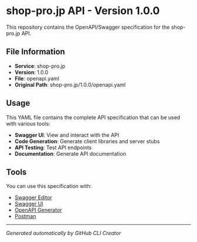 # shop-pro.jp API - Version 1.0.0

This repository contains the OpenAPI/Swagger specification for the shop-pro.jp API.

## File Information

- **Service**: shop-pro.jp
- **Version**: 1.0.0
- **File**: openapi.yaml
- **Original Path**: shop-pro.jp/1.0.0/openapi.yaml

## Usage

This YAML file contains the complete API specification that can be used with various tools:

- **Swagger UI**: View and interact with the API
- **Code Generation**: Generate client libraries and server stubs
- **API Testing**: Test API endpoints
- **Documentation**: Generate API documentation

## Tools

You can use this specification with:

- [Swagger Editor](https://editor.swagger.io/)
- [Swagger UI](https://swagger.io/tools/swagger-ui/)
- [OpenAPI Generator](https://openapi-generator.tech/)
- [Postman](https://www.postman.com/)

---

*Generated automatically by GitHub CLI Creator*
